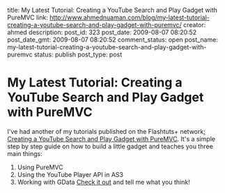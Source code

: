 title: My Latest Tutorial: Creating a YouTube Search and Play Gadget with PureMVC
link: http://www.ahmednuaman.com/blog/my-latest-tutorial-creating-a-youtube-search-and-play-gadget-with-puremvc/
creator: ahmed
description: 
post_id: 323
post_date: 2009-08-07 08:20:52
post_date_gmt: 2009-08-07 08:20:52
comment_status: open
post_name: my-latest-tutorial-creating-a-youtube-search-and-play-gadget-with-puremvc
status: publish
post_type: post

# My Latest Tutorial: Creating a YouTube Search and Play Gadget with PureMVC

I've had another of my tutorials published on the Flashtuts+ network[: Creating a YouTube Search and Play Gadget with PureMVC](http://active.tutsplus.com/tutorials/video/creating-a-youtube-search-and-play-gadget-with-puremvc/). It's a simple step by step guide on how to build a little gadget and teaches you three main things: 

  1. Using PureMVC
  2. Using the YouTube Player API in AS3
  3. Working with GData
[Check it out](http://active.tutsplus.com/tutorials/video/creating-a-youtube-search-and-play-gadget-with-puremvc/) and tell me what you think!